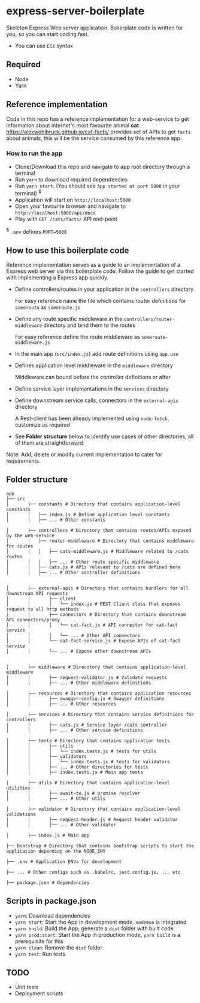 # express-server-boilerplate
Skeleton Express Web server application. Boilerplate code is written for you, so you can start coding fast.

- You can use `ES6` syntax 

## Required
- Node
- Yarn

## Reference implementation

Code in this repo has a reference implementation for a web-service to get information about internet's most favourite animal **cat**.
https://alexwohlbruck.github.io/cat-facts/ provides set of APIs to get `facts` about animals, this will be the service consumed by this reference app.

### How to run the app

- Clone/Download this repo and navigate to app root directory through a terminal
- Run `yarn` to download required dependencies
- Run `yarn start`. (You should see `App started at port 5000` in your terminal) <sup>$</sup>
- Application will start on `http://localhost:5000`
- Open your favourite browser and navigate to `http://localhost:5000/api/docs`
- Play with `GET /cats/facts/` API end-point


 <sup>$</sup> `.env` defines `PORT=5000`
 
 ## How to use this boilerplate code
 
 Reference implementation serves as a guide to an implementation of a Express web server via this boilerplate code.
 Follow the guide to get started with implementing a Express app quickly.
 
 - Define controllers/routes in your application in the `controllers` directory
   
   For easy reference name the file which contains router definitions for `someroute` as `someroute.js`
 - Define any route specific middleware in the `controllers/router-middleware` directory and bind them to the routes
 
   For easy reference define the route middleware as `someroute-middleware.js` 
 - In the main app (`src/index.js`) add route definitions using `app.use`
 - Defines application level middleware in the `middleware` directory
 
   Middleware can bound before the controller definitions or after
 - Define service layer implementations in the `services` directory
 - Define downstream service calls, connectors in the `external-apis` directory
 
   A Rest-client has been already implemented using `node-fetch`, customize as required
 - See **Folder structure** below to identify use cases of other directories, all of them are straightforward.
 

Note: Add, delete or modify current implementation to cater for requirements.

## Folder structure

```
app
├── src
│       ├── constants # Directory that contains application-level constants
│       │   ├── index.js # Define application level constants 
│       │   ├── ... # Other constants 

│       ├── controllers # Directory that contains routes/APIs exposed by the web-service
│       │   ├── router-middleware # Directory that contains middleware for routes 
│       │   │   ├── cats-middleware.js # Middleware related to /cats routes
│       │   │   ├── ... # Other route specific middleware
│       │   ├── cats.js # APIs relevant to /cats are defined here
│       │   ├── ... # Other controller definitions


│       ├── external-apis # Directory that contains handlers for all downstream API requests
│       │       ├── client
│       │       │   └── index.js # REST Client class that exposes request to all http methods
│       │       ├── connectors # Directory that contains downstream API connectors/proxy
│       │       │   └── cat-fact.js # API connector for cat-fact service
│       │       │   └── ... # Other API connectors
│       │       └── cat-fact-service.js # Expose APIs of cat-fact service
│       │       └── ... # Expose other downstream APIs


│       ├── middleware # Direcotory that contains application-level middleware 
│       │       ├── request-validator.js # Validate requests 
│       │       ├── ... # Other middleware definitions

│       ├── resources # Directory that contains application resources
│       │       ├── swagger-config.js # Swagger definitions
│       │       ├── ... # Other resources

│       ├── services # Directory that contains service definitions for controllers
│       │       ├── cats.js # Service layer /cats controller
│       │       ├── ... # Other service definitions

│       ├── tests # Directory that contains application tests
│       │       ├── utils 
│       │       │   └── index.tests.js # tests for utils
│       │       ├── validators 
│       │       │   └── index.tests.js # tests for validators
│       │       ├── ... # Other directories for tests
│       │       ├── index.tests.js # Main app tests

│       ├── utils # Directory that contains application-level utilities 
│       │       ├── await-to.js # promise resolver
│       │       ├── ... # Other utils

│       ├── validator # Directory that contains application-level validations
│       │       ├── request-header.js # Request header validator 
│       │       ├── ... # Other validator 

│       ├── index.js # Main app

├── bootstrap # Directory that contains bootstrap scripts to start the application depending on the NODE_ENV

├── .env # Application ENVs for development

├── ... # Other configs such as .babelrc, jest.config.js, ... etc

├── package.json # Dependencies 

```

## Scripts in package.json
- `yarn`: Download dependencies
- `yarn start`: Start the App in development mode. `nodemon` is integrated
- `yarn build`: Build the App; generate a `dist` folder with built code
- `yarn prod:start`: Start the App in production mode, `yarn build` is a prerequisite for this
- `yarn clean`: Remove the `dist` folder
- `yarn test`: Run tests


## TODO

- Unit tests
- Deployment scripts

